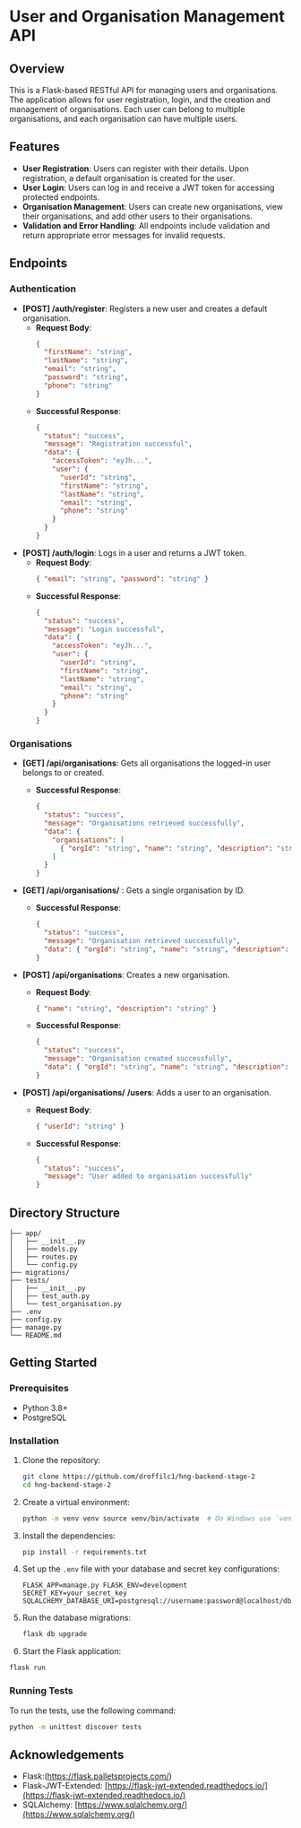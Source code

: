 # User and Organisation Management API

## Overview

This is a Flask-based RESTful API for managing users and organisations. The application allows for user registration, login, and the creation and management of organisations. Each user can belong to multiple organisations, and each organisation can have multiple users.

## Features

- **User Registration**: Users can register with their details. Upon registration, a default organisation is created for the user.
- **User Login**: Users can log in and receive a JWT token for accessing protected endpoints.
- **Organisation Management**: Users can create new organisations, view their organisations, and add other users to their organisations.
- **Validation and Error Handling**: All endpoints include validation and return appropriate error messages for invalid requests.

## Endpoints

### Authentication

- **\[POST\] /auth/register**: Registers a new user and creates a default organisation.
  - **Request Body**:
    ```json
    {
      "firstName": "string",
      "lastName": "string",
      "email": "string",
      "password": "string",
      "phone": "string"
    }
    ```
  - **Successful Response**:
    ```json
    {
      "status": "success",
      "message": "Registration successful",
      "data": {
        "accessToken": "eyJh...",
        "user": {
          "userId": "string",
          "firstName": "string",
          "lastName": "string",
          "email": "string",
          "phone": "string"
        }
      }
    }
    ```
- **\[POST\] /auth/login**: Logs in a user and returns a JWT token.
  - **Request Body**:
    ```json
    { "email": "string", "password": "string" }
    ```
  - **Successful Response**:
    ```json
    {
      "status": "success",
      "message": "Login successful",
      "data": {
        "accessToken": "eyJh...",
        "user": {
          "userId": "string",
          "firstName": "string",
          "lastName": "string",
          "email": "string",
          "phone": "string"
        }
      }
    }
    ```

### Organisations

- **\[GET\] /api/organisations**: Gets all organisations the logged-in user belongs to or created.
  - **Successful Response**:
    ```json
    {
      "status": "success",
      "message": "Organisations retrieved successfully",
      "data": {
        "organisations": [
          { "orgId": "string", "name": "string", "description": "string" }
        ]
      }
    }
    ```
- **\[GET\] /api/organisations/**
  : Gets a single organisation by ID.

  - **Successful Response**:

    ```json
    {
      "status": "success",
      "message": "Organisation retrieved successfully",
      "data": { "orgId": "string", "name": "string", "description": "string" }
    }
    ```

- **\[POST\] /api/organisations**: Creates a new organisation.

  - **Request Body**:
    ```json
    { "name": "string", "description": "string" }
    ```
  - **Successful Response**:

    ```json
    {
      "status": "success",
      "message": "Organisation created successfully",
      "data": { "orgId": "string", "name": "string", "description": "string" }
    }
    ```

- **\[POST\] /api/organisations/**
  **/users**: Adds a user to an organisation.

  - **Request Body**:

    ```json
    { "userId": "string" }
    ```

  - **Successful Response**:

    ```json
    {
      "status": "success",
      "message": "User added to organisation successfully"
    }
    ```

## Directory Structure

```plaintext
├── app/
│   ├── __init__.py
│   ├── models.py
│   ├── routes.py
│   └── config.py
├── migrations/
├── tests/
│   ├── __init__.py
│   ├── test_auth.py
│   └── test_organisation.py
├── .env
├── config.py
├── manage.py
└── README.md
```

## Getting Started

### Prerequisites

- Python 3.8+
- PostgreSQL

### Installation

1. Clone the repository:

   ```bash
   git clone https://github.com/droffilc1/hng-backend-stage-2
   cd hng-backend-stage-2
   ```

2. Create a virtual environment:

   ```bash
   python -m venv venv source venv/bin/activate  # On Windows use `venv\Scripts\activate`
   ```

3. Install the dependencies:

   ```bash
   pip install -r requirements.txt
   ```

4. Set up the `.env` file with your database and secret key configurations:

   ```env
   FLASK_APP=manage.py FLASK_ENV=development SECRET_KEY=your_secret_key SQLALCHEMY_DATABASE_URI=postgresql://username:password@localhost/dbname
   ```

5. Run the database migrations:

   ```bash
   flask db upgrade
   ```

6. Start the Flask application:

```bash
flask run
```

### Running Tests

To run the tests, use the following command:

```bash
python -m unittest discover tests
```

## Acknowledgements

- Flask:(https://flask.palletsprojects.com/)
- Flask-JWT-Extended: [https://flask-jwt-extended.readthedocs.io/](https://flask-jwt-extended.readthedocs.io/)
- SQLAlchemy: [https://www.sqlalchemy.org/](https://www.sqlalchemy.org/)
